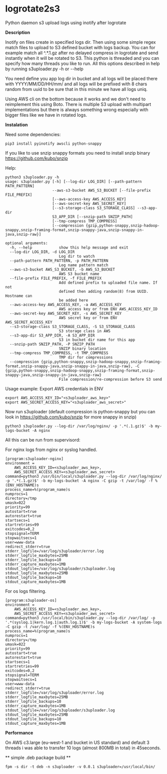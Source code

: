 # logrotate2s3
Python daemon s3 upload logs using inotify after logrotate

**Description**

Inotify on files create in specified logs dir. Then using some simple regex match files to upload to S3 defined bucket with logs backup. You can for example match all ^.*.1.gz after no delayed compress in logrotate and send instantly when it will be rotated to S3. This python is threaded and you can specify how many threads you like to run. All this options described in help by running s3uploader.py -h or --help

You need define you app log dir in bucket and all logs will be placed there with YYYY/MM/DD/HH/mm/ and all logs will be prefixed with 8 chars random from uuid to be sure that in this minute we have all logs uniq.

Using AWS cli on the bottom because it works and we don't need to reimplement this using Boto. There is multiple S3 upload with multipart implementations but there is always something wrong especially with bigger files like we have in rotated logs.

**Instalation**

Need some dependencies:

```
pip3 install pyinotify awscli python-snappy
```

If you like to use snzip snappy formats you need to install snzip binary https://github.com/kubo/snzip

Help:

```
python3 s3uploader.py -h
usage: s3uploader.py [-h] [--log-dir LOG_DIR] [--path-pattern PATH_PATTERN]
                     --aws-s3-bucket AWS_S3_BUCKET [--file-prefix FILE_PREFIX]
                     [--aws-access-key AWS_ACCESS_KEY]
                     [--aws-secret-key AWS_SECRET_KEY]
                     [--s3-storage-class S3_STORAGE_CLASS] --s3-app-dir
                     S3_APP_DIR [--snzip-path SNZIP_PATH]
                     [--tmp-compress TMP_COMPRESS]
                     [--compression {gzip,python-snappy,snzip-hadoop-snappy,snzip-framing-format,snzip-snappy-java,snzip-snappy-in-java,snzip-raw}]

optional arguments:
  -h, --help            show this help message and exit
  --log-dir LOG_DIR, -d LOG_DIR
                        Log dir to watch
  --path-pattern PATH_PATTERN, -p PATH_PATTERN
                        Log name pattern match
  --aws-s3-bucket AWS_S3_BUCKET, -b AWS_S3_BUCKET
                        AWS S3 bucket name
  --file-prefix FILE_PREFIX, -f FILE_PREFIX
                        Add defined prefix to uploaded file name. If not
                        defined then adding random(8) from UUID. Hostname can
                        be added here
  --aws-access-key AWS_ACCESS_KEY, -a AWS_ACCESS_KEY
                        AWS access key or from ENV AWS_ACCESS_KEY_ID
  --aws-secret-key AWS_SECRET_KEY, -s AWS_SECRET_KEY
                        AWS secret key or from ENV AWS_SECRET_ACCESS_KEY
  --s3-storage-class S3_STORAGE_CLASS, -S S3_STORAGE_CLASS
                        S3 storage class in AWS
  --s3-app-dir S3_APP_DIR, -A S3_APP_DIR
                        S3 in bucket dir name for this app
  --snzip-path SNZIP_PATH, -P SNZIP_PATH
                        SNZIP binary location
  --tmp-compress TMP_COMPRESS, -t TMP_COMPRESS
                        TMP dir for compressions
  --compression {gzip,python-snappy,snzip-hadoop-snappy,snzip-framing-format,snzip-snappy-java,snzip-snappy-in-java,snzip-raw}, -C {gzip,python-snappy,snzip-hadoop-snappy,snzip-framing-format,snzip-snappy-java,snzip-snappy-in-java,snzip-raw}
                        File compression/re-compression before S3 send
```

Usage example:
Export AWS credentials in ENV

```
export AWS_ACCESS_KEY_ID="<s3uploader_aws_key>"
export AWS_SECRET_ACCESS_KEY="<s3uploader_aws_secret>"
```

Now run s3uploader (default compression is python-snappy but you can look in https://github.com/kubo/snzip for more snappy in snzip)

```
python3 s3uploader.py --log-dir /var/log/nginx/ -p '.*(.1.gz)$' -b my-logs-bucket -A nginx
```

All this can be run from supervisord:

For nginx logs from nginx or syslog handled.

```
[program:s3uploader-nginx]
environment =
    AWS_ACCESS_KEY_ID=<s3uploader_aws_key>,
    AWS_SECRET_ACCESS_KEY=<s3uploader_aws_secret>
command=python3 /usr/bin/local/s3uploader.py --log-dir /var/log/nginx/ -p '.*(.1.gz)$' -b my-logs-bucket -A nginx -C gzip -t /var/log/ -f %(ENV_HOSTNAME)s
process_name=%(program_name)s
numprocs=1
directory=/tmp
umask=022
priority=99
autostart=true
autorestart=true
startsecs=1
startretries=99
exitcodes=0,2
stopsignal=TERM
stopwaitsecs=1
user=www-data
redirect_stderr=true
stderr_logfile=/var/log/s3uploader/error.log
stderr_logfile_maxbytes=25MB
stderr_logfile_backups=10
stderr_capture_maxbytes=1MB
stdout_logfile=/var/log/s3uploader/s3uploader.log
stdout_logfile_maxbytes=25MB
stdout_logfile_backups=10
stdout_capture_maxbytes=1MB
```
For os logs filtering.

```
[program:s3uploader-os]
environment =
    AWS_ACCESS_KEY_ID=<s3uploader_aws_key>,
    AWS_SECRET_ACCESS_KEY=<s3uploader_aws_secret>
command=python3 /usr/local/bin/s3uploader.py --log-dir /var/log/ -p '.*(syslog.1|kern.log.1|auth.log.1)$' -b my-logs-bucket -A system-logs -C gzip -t /var/log/ -f %(ENV_HOSTNAME)s
process_name=%(program_name)s
numprocs=1
directory=/tmp
umask=022
priority=99
autostart=true
autorestart=true
startsecs=1
startretries=99
exitcodes=0,2
stopsignal=TERM
stopwaitsecs=1
user=www-data
redirect_stderr=true
stderr_logfile=/var/log/s3uploader/error.log
stderr_logfile_maxbytes=25MB
stderr_logfile_backups=10
stderr_capture_maxbytes=1MB
stdout_logfile=/var/log/s3uploader/s3uploader.log
stdout_logfile_maxbytes=25MB
stdout_logfile_backups=10
stdout_capture_maxbytes=1MB
```

**Performance**

On AWS c3.large (eu-west-1 and bucket in US standard) and default 3 threads i was able to transfer 10 logs (almost 800MB in total) in 45seconds.


** simple .deb package build **
```
fpm -s dir -t deb -n s3uploader -v 0.0.1 s3uploader=/usr/local/bin/
```
